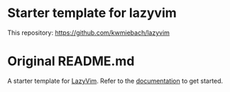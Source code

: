 # Starter template for lazyvim

This repository: https://github.com/kwmiebach/lazyvim

# Original README.md

A starter template for [LazyVim](https://github.com/LazyVim/LazyVim).
Refer to the [documentation](https://lazyvim.github.io/installation) to get started.
